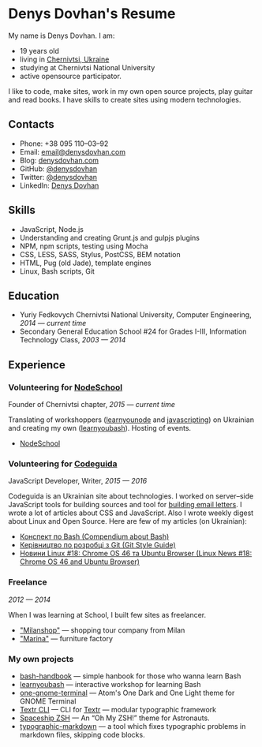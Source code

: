 # Denys Dovhan's Resume

My name is Denys Dovhan. I am:

* 19 years old
* living in [Chernivtsi, Ukraine](https://goo.gl/maps/Ra74V1Dyqbp)
* studying at Chernivtsi National University
* active opensource participator.

I like to code, make sites, work in my own open source projects, play guitar and read books. I have skills to create sites using modern technologies.

## Contacts

* Phone: +38 095 110–03–92
* Email: [email@denysdovhan.com](mailto:email@denysdovhan.com)
* Blog: [denysdovhan.com](http://denysdovhan.com)
* GitHub: [@denysdovhan](https://github.com/denysdovhan)
* Twitter: [@denysdovhan](https://twitter.com/denysdovhan)
* LinkedIn: [Denys Dovhan](https://linkedin.com/in/denysdovhan)

## Skills

* JavaScript, Node.js
* Understanding and creating Grunt.js and gulpjs plugins
* NPM, npm scripts, testing using Mocha
* CSS, LESS, SASS, Stylus, PostCSS, BEM notation
* HTML, Pug (old Jade), template engines
* Linux, Bash scripts, Git

## Education

* Yuriy Fedkovych Chernivtsi National University, Computer Engineering, _2014 — current time_
* Secondary General Education School #24 for Grades I-III, Information Technology Class, _2003 — 2014_

## Experience

### Volunteering for [NodeSchool][nodeschool]

Founder of Chernivtsi chapter, _2015 — current time_

Translating of workshoppers ([learnyounode][learnyounode] and [javascripting][javascripting]) on Ukrainian and creating my own ([learnyoubash][learnyoubash]). Hosting of events.

* [NodeSchool](http://nodeschool.io/)

### Volunteering for [Codeguida][codeguida]

JavaScript Developer, Writer, _2015 — 2016_

Codeguida is an Ukrainian site about technologies. I worked on server–side JavaScript tools for building sources and tool for [building email letters][email-generator]. I wrote a lot of articles about CSS and JavaScript. Also I wrote weekly digest about Linux and Open Source. Here are few of my articles (on Ukrainian):

* [Конспект по Bash (Compendium about Bash)](http://codeguida.com/post/270/)
* [Керівництво по розробці з Git (Git Style Guide)](http://codeguida.com/post/277/)
* [Новини Linux #18: Chrome OS 46 та Ubuntu Browser (Linux News #18: Chrome OS 46 and Ubuntu Browser)](http://codeguida.com/post/379/)

### Freelance

_2012 — 2014_

When I was learning at School, I built few sites as freelancer.

* ["Milanshop"](http://milanshop.it/) — shopping tour company from Milan
* ["Marina"](http://marinamebli.com.ua/) — furniture factory

### My own projects

* [bash-handbook][bash-handbook] — simple hanbook for those who wanna learn Bash
* [learnyoubash][learnyoubash] — interactive workshop for learning Bash
* [one-gnome-terminal][one-gnome-terminal] — Atom's One Dark and One Light theme for GNOME Terminal
* [Textr CLI][textr-cli] — CLI for [Textr][textr] — modular typographic framework
* [Spaceship ZSH][spaceship] — An “Oh My ZSH!” theme for Astronauts.
* [typographic-markdown][typographic-markdown] — a tool which fixes typographic problems in markdown files, skipping code blocks.

<!-- Links -->

[nodeschool]: http://nodeschool.io/
[codeguida]: http://codeguida.com/
[email-generator]: https://github.com/codeguida/email-generator
[learnyounode]: https://github.com/workshopper/learnyounode
[javascripting]: https://github.com/sethvincent/javascripting
[learnyoubash]: https://github.com/denysdovhan/learnyoubash
[bash-handbook]: https://github.com/denysdovhan/bash-handbook
[one-gnome-terminal]: https://github.com/denysdovhan/one-gnome-terminal
[textr]: https://github.com/A/textr
[textr-cli]: https://github.com/denysdovhan/textr-cli
[spaceship]: https://github.com/denysdovhan/spaceship-zsh-theme
[typographic-markdown]: https://github.com/denysdovhan/typographic-markdown
